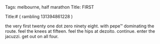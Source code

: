 Tags: melbourne, half marathon
Title: FIRST
  
Title:# ( rambling 131394861228 )  
  
the very first twenty one dot zero ninety eight. with pepe™ dominating the route. feel the knees at fifteen. feel the hips at dezoito. continue. enter the jacuzzi. get out on all four.  
